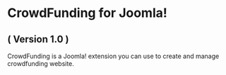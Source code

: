 CrowdFunding for Joomla! 
==========================
( Version 1.0 )
--------------------------

CrowdFunding is a Joomla! extension you can use to create and manage crowdfunding website.